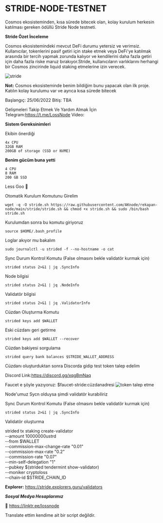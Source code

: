# STRIDE-NODE-TESTNET
Cosmos ekosisteminden, kısa sürede bitecek olan, kolay kurulum herkesin katılması gereken ödüllü Stride Node testneti.

**Stride Özet İnceleme**

Cosmos ekosistemindeki mevcut DeFi durumu yetersiz ve verimsiz. Kullanıcılar, tokenlerini pasif getiri için stake etmek veya DeFi'ye katılmak arasında bir tercih yapmak zorunda kalıyor ve kendilerini daha fazla getiri için daha fazla riske maruz bırakıyor.Stride, kullanıcıların varlıklarını herhangi bir Cosmos zincirinde liquid staking etmelerine izin verecek.


![stride](https://user-images.githubusercontent.com/98783018/180624535-13dcf1b6-03b1-42d2-a42c-6e9a7ea0bfcf.jpg)

**Not:** Cosmos ekosisteminde benim bildiğim bunu yapacak olan ilk proje. Katılın kolay kurulumu var ve ayrıca kısa sürede bitecek

Başlangıç: 25/06/2022
Bitiş: TBA

Gelişmeleri Takip Etmek Ve Yardım Almak İçin Telegram:https://t.me/LossNode
Video:

**Sistem Gereksinimleri**

Ekibin önerdiği
```
4x CPU
32GB RAM
200GB of storage (SSD or NVME)
```
**Benim gücüm buna yetti**
```
4 CPU
8 RAM
200 GB SSD
```

Less Goo 🚀

Otomatik Kurulum Komutunu Girelim

```
wget -q -O stride.sh https://raw.githubusercontent.com/AKnode/rekapan-node/main/stride/stride.sh && chmod +x stride.sh && sudo /bin/bash stride.sh
```

Kurulumdan sonra bu komutu giriyoruz

```
source $HOME/.bash_profile
```
Loglar akıyor mu bakalım

```
sudo journalctl -u strided -f --no-hostname -o cat
```

Sync Durum Kontrol Komutu (False olmasını bekle validatör kurmak için)

```
strided status 2>&1 | jq .SyncInfo
```
Node bilgisi

```
strided status 2>&1 | jq .NodeInfo
```
Validatör bilgisi

```
strided status 2>&1 | jq .ValidatorInfo
```
Cüzdan Oluşturma Komutu
```
strided keys add $WALLET
```
Eski cüzdanı geri getirme

```
strided keys add $WALLET --recover
```
Cüzdan bakiyesi sorgulama

```
strided query bank balances $STRIDE_WALLET_ADDRESS
```

Cüzdanı oluşturduktan sonra Discorda gidip test token talep edelim

Discord Link:https://discord.gg/xqgBmNaq

Faucet e şöyle yazıyoruz: $faucet-stride:cüzdanadresi
![token talep etme](https://user-images.githubusercontent.com/98783018/180625048-11471c22-5ce3-486d-a0a8-f7f6176c664a.png)

Node'umuz Sycn olduysa şimdi validatör kurabiliriz

Sync Durum Kontrol Komutu (False olmasını bekle validatör kurmak için)
```
strided status 2>&1 | jq .SyncInfo
```

Validatör oluşturma

strided tx staking create-validator \
  --amount 10000000ustrd \
  --from $WALLET \
  --commission-max-change-rate "0.01" \
  --commission-max-rate "0.2" \
  --commission-rate "0.07" \
  --min-self-delegation "1" \
  --pubkey  $(strided tendermint show-validator) \
  --moniker cryptoloss \
  --chain-id $STRIDE_CHAIN_ID

**Explorer:**
https://stride.explorers.guru/validators

_**Sosyal Medya Hesaplarımız**_

📲 https://linktr.ee/lossnode

Translate ettim kendime ait bir script değildir.
